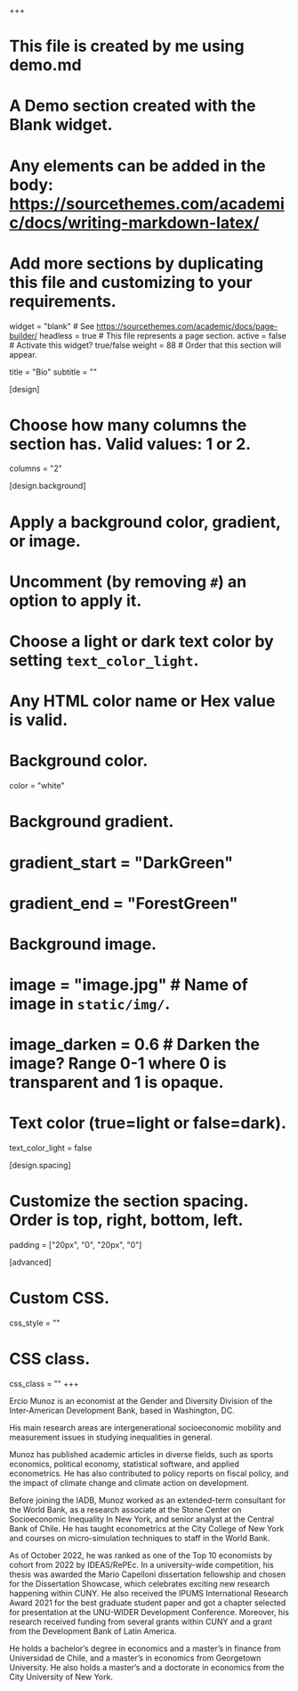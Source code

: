 +++
# This file is created by me using demo.md
# A Demo section created with the Blank widget.
# Any elements can be added in the body: https://sourcethemes.com/academic/docs/writing-markdown-latex/
# Add more sections by duplicating this file and customizing to your requirements.

widget = "blank"  # See https://sourcethemes.com/academic/docs/page-builder/
headless = true  # This file represents a page section.
active = false  # Activate this widget? true/false
weight = 88 # Order that this section will appear.

title = "Bio"
subtitle = ""

[design]
  # Choose how many columns the section has. Valid values: 1 or 2.
  columns = "2"

[design.background]
  # Apply a background color, gradient, or image.
  #   Uncomment (by removing `#`) an option to apply it.
  #   Choose a light or dark text color by setting `text_color_light`.
  #   Any HTML color name or Hex value is valid.

  # Background color.
 color = "white"
  
  # Background gradient.
#  gradient_start = "DarkGreen"
#  gradient_end = "ForestGreen"
  
  # Background image.
  # image = "image.jpg"  # Name of image in `static/img/`.
  # image_darken = 0.6  # Darken the image? Range 0-1 where 0 is transparent and 1 is opaque.

  # Text color (true=light or false=dark).
  text_color_light = false

[design.spacing]
  # Customize the section spacing. Order is top, right, bottom, left.
  padding = ["20px", "0", "20px", "0"]

[advanced]
 # Custom CSS. 
 css_style = ""
 
 # CSS class.
 css_class = ""
+++

Ercio Munoz is an economist at the Gender and Diversity Division of the Inter-American Development Bank, based in Washington, DC.

His main research areas are intergenerational socioeconomic mobility and measurement issues in studying inequalities in general.

Munoz has published academic articles in diverse fields, such as sports economics, political economy, statistical software, and applied econometrics. He has also contributed to policy reports on fiscal policy, and the impact of climate change and climate action on development.

Before joining the IADB, Munoz worked as an extended-term consultant for the World Bank, as a research associate at the Stone Center on Socioeconomic Inequality In New York, and senior analyst at the Central Bank of Chile. He has taught econometrics at the City College of New York and courses on micro-simulation techniques to staff in the World Bank.

As of October 2022, he was ranked as one of the Top 10 economists by cohort from 2022 by IDEAS/RePEc. In a university-wide competition, his thesis was awarded the Mario Capelloni dissertation fellowship and chosen for the Dissertation Showcase, which celebrates exciting new research happening within CUNY. He also received the IPUMS International Research Award 2021 for the best graduate student paper and got a chapter selected for presentation at the UNU-WIDER Development Conference. Moreover, his research received funding from several grants within CUNY and a grant from the Development Bank of Latin America.

He holds a bachelor’s degree in economics and a master’s in finance from Universidad de Chile, and a master’s in economics from Georgetown University. He also holds a master’s and a doctorate in economics from the City University of New York.

